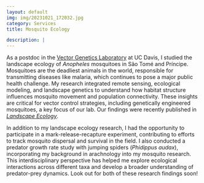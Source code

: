 ```yaml
---
layout: default
img: img/20231021_172032.jpg
category: Services
title: Mosquito Ecology

description: |
--- 
```

As a postdoc in the [Vector Genetics Laboratory](https://vectorgeneticslab.ucdavis.edu/) at UC Davis, I studied the landscape ecology of *Anopheles* mosquitoes in São Tomé and Príncipe. Mosquitoes are the deadliest animals in the world, responsible for transmitting diseases like malaria, which continues to pose a major public health challenge. My research integrated remote sensing, ecological modeling, and landscape genetics to understand how habitat structure influences mosquito movement and population connectivity. These insights are critical for vector control strategies, including genetically engineered mosquitoes, a key focus of our lab. Our findings were recently published in [*Landscape Ecology*](https://link.springer.com/article/10.1007/s10980-025-02059-3).

In addition to my landscape ecology research, I had the opportunity to participate in a mark-release-recapture experiment, contributing to efforts to track mosquito dispersal and survival in the field. I also conducted a predator growth rate study with jumping spiders (*Phidippus audax*), incorporating my background in arachnology into my mosquito research. This interdisciplinary perspective has helped me explore ecological interactions across different taxa and develop a broader understanding of predator-prey dynamics. Look out for both of these research findings soon!
